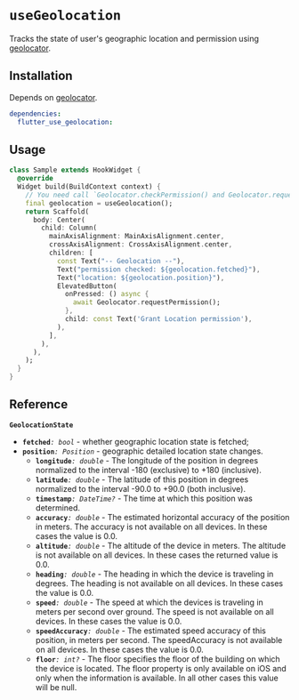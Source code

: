 # `useGeolocation`

Tracks the state of user's geographic location and permission using [geolocator](https://pub.dev/packages/geolocator).

## Installation

Depends on [geolocator](https://pub.dev/packages/geolocator).

```yaml
dependencies:
  flutter_use_geolocation: 
```

## Usage

```dart
class Sample extends HookWidget {
  @override
  Widget build(BuildContext context) {
    // You need call `Geolocator.checkPermission() and Geolocator.requestPermission()` yourself.
    final geolocation = useGeolocation();
    return Scaffold(
      body: Center(
        child: Column(
          mainAxisAlignment: MainAxisAlignment.center,
          crossAxisAlignment: CrossAxisAlignment.center,
          children: [
            const Text("-- Geolocation --"),
            Text("permission checked: ${geolocation.fetched}"),
            Text("location: ${geolocation.position}"),
            ElevatedButton(
              onPressed: () async {
                await Geolocator.requestPermission();
              },
              child: const Text('Grant Location permission'),
            ),
          ],
        ),
      ),
    );
  }
}
```
## Reference

**`GeolocationState`**
- **`fetched`**_`: bool`_ - whether geographic location state is fetched;
- **`position`**_`: Position`_ - geographic detailed location state changes.
  - **`longitude`**_`: double`_ - The longitude of the position in degrees normalized to the interval -180 (exclusive) to +180 (inclusive).
  - **`latitude`**_`: double`_ - The latitude of this position in degrees normalized to the interval -90.0 to +90.0 (both inclusive).
  - **`timestamp`**_`: DateTime?`_ - The time at which this position was determined.
  - **`accuracy`**_`: double`_ - The estimated horizontal accuracy of the position in meters. The accuracy is not available on all devices. In these cases the value is 0.0.
  - **`altitude`**_`: double`_ - The altitude of the device in meters. The altitude is not available on all devices. In these cases the returned value is 0.0.
  - **`heading`**_`: double`_ - The heading in which the device is traveling in degrees. The heading is not available on all devices. In these cases the value is 0.0.
  - **`speed`**_`: double`_ - The speed at which the devices is traveling in meters per second over ground. The speed is not available on all devices. In these cases the value is 0.0.
  - **`speedAccuracy`**_`: double`_ - The estimated speed accuracy of this position, in meters per second. The speedAccuracy is not available on all devices. In these cases the value is 0.0.
  - **`floor`**_`: int?`_ - The floor specifies the floor of the building on which the device is located. The floor property is only available on iOS and only when the information is available. In all other cases this value will be null.
